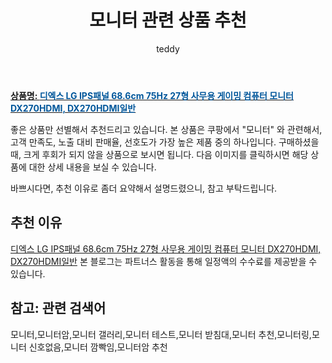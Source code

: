 ﻿---
layout: post
title:  "모니터 관련 상품 추천"
author: teddy
categories: [ 가구/인테리어 ]
tags: [모니터,모니터암,모니터 갤러리,모니터 테스트,모니터 받침대,모니터 추천,모니터링,모니터 신호없음,모니터 깜빡임,모니터암 추천]
image: https://static.coupangcdn.com/image/vendor_inventory/0a24/c0b593e1f1f3917423f5cc69f5bc6ddbaa6dccb5e45df53694244b7932f0.jpg 
description: "쿠팡에서 모니터 관련 상품으로 가장 고객 선호도가 높은 제품 중 하나입니다."
---

<a href="https://link.coupang.com/re/AFFSDP?lptag=AF3256674&pageKey=6189983186&itemId=12211227505&vendorItemId=70696087996&traceid=V0-153-10636f3cba21313f"><b>상품명: <font color='#01579B'>디엑스 LG IPS패널 68.6cm 75Hz 27형 사무용 게이밍 컴퓨터 모니터 DX270HDMI, DX270HDMI일반</font></b></a>

좋은 상품만 선별해서 추천드리고 있습니다.
본 상품은 쿠팡에서 "모니터" 와 관련해서, 고객 만족도, 노출 대비 판매율, 선호도가 가장 높은 제품 중의 하나입니다.
구매하셨을 때, 크게 후회가 되지 않을 상품으로 보시면 됩니다. 
다음 이미지를 클릭하시면 해당 상품에 대한 상세 내용을 보실 수 있습니다.

바쁘시다면, 추천 이유로 좀더 요약해서 설명드렸으니, 참고 부탁드립니다.

## 추천 이유 

<a href="https://link.coupang.com/re/AFFSDP?lptag=AF3256674&pageKey=6189983186&itemId=12211227505&vendorItemId=70696087996&traceid=V0-153-10636f3cba21313f">디엑스 LG IPS패널 68.6cm 75Hz 27형 사무용 게이밍 컴퓨터 모니터 DX270HDMI, DX270HDMI일반</a>
본 블로그는 파트너스 활동을 통해 일정액의 수수료를 제공받을 수 있습니다.

## 참고: 관련 검색어    
모니터,모니터암,모니터 갤러리,모니터 테스트,모니터 받침대,모니터 추천,모니터링,모니터 신호없음,모니터 깜빡임,모니터암 추천